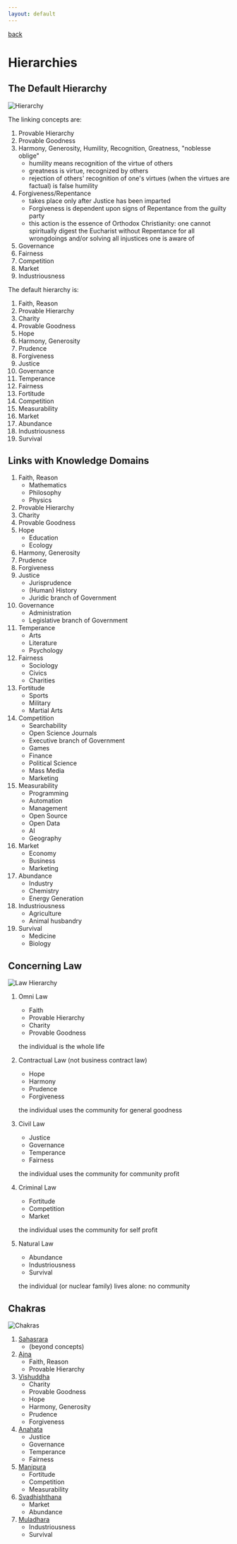 ```yaml
---
layout: default
---
```

[back](./)

# Hierarchies

## The Default Hierarchy

![Hierarchy](images/virtues-hier.png)

The linking concepts are:

1. Provable Hierarchy
1. Provable Goodness
1. Harmony, Generosity, Humility, Recognition, Greatness, "noblesse oblige"
    - humility means recognition of the virtue of others
    - greatness is virtue, recognized by others
    - rejection of others' recognition of one's virtues (when the virtues are factual) is false humility
1. Forgiveness/Repentance
    - takes place only after Justice has been imparted
    - Forgiveness is dependent upon signs of Repentance from the guilty party
    - this action is the essence of Orthodox Christianity: one cannot spiritually digest the Eucharist without Repentance for all wrongdoings and/or solving all injustices one is aware of
1. Governance
1. Fairness
1. Competition
1. Market
1. Industriousness

The default hierarchy is:

1. Faith, Reason
1. Provable Hierarchy
1. Charity
1. Provable Goodness
1. Hope
1. Harmony, Generosity
1. Prudence
1. Forgiveness
1. Justice
1. Governance
1. Temperance
1. Fairness
1. Fortitude
1. Competition
1. Measurability
1. Market
1. Abundance
1. Industriousness
1. Survival

## Links with Knowledge Domains

1. Faith, Reason
    - Mathematics
    - Philosophy
    - Physics
1. Provable Hierarchy
1. Charity
1. Provable Goodness
1. Hope
    - Education
    - Ecology
1. Harmony, Generosity
1. Prudence
1. Forgiveness
1. Justice
    - Jurisprudence
    - (Human) History
    - Juridic branch of Government
1. Governance
    - Administration
    - Legislative branch of Government
1. Temperance
    - Arts
    - Literature
    - Psychology
1. Fairness
    - Sociology
    - Civics
    - Charities
1. Fortitude
    - Sports
    - Military
    - Martial Arts
1. Competition
    - Searchability
    - Open Science Journals
    - Executive branch of Government
    - Games
    - Finance
    - Political Science
    - Mass Media
    - Marketing
1. Measurability
    - Programming
    - Automation
    - Management
    - Open Source
    - Open Data
    - AI
    - Geography
1. Market
    - Economy
    - Business
    - Marketing
1. Abundance
    - Industry
    - Chemistry
    - Energy Generation
1. Industriousness
    - Agriculture
    - Animal husbandry
1. Survival
    - Medicine
    - Biology


## Concerning Law

![Law Hierarchy](images/law.png)

1. Omni Law
    - Faith
    - Provable Hierarchy
    - Charity
    - Provable Goodness

    the individual is the whole life
1. Contractual Law (not business contract law)
    - Hope
    - Harmony
    - Prudence
    - Forgiveness

    the individual uses the community for general goodness
1. Civil Law
    - Justice
    - Governance
    - Temperance
    - Fairness

    the individual uses the community for community profit
1. Criminal Law
    - Fortitude
    - Competition
    - Market

    the individual uses the community for self profit
1. Natural Law
    - Abundance
    - Industriousness
    - Survival

    the individual (or nuclear family) lives alone: no community

## Chakras

![Chakras](images/chakras.png)

1. [Sahasrara](https://en.wikipedia.org/wiki/Sahasrara)
    - (beyond concepts)
1. [Ajna](https://en.wikipedia.org/wiki/Ajna)
    - Faith, Reason
    - Provable Hierarchy
1. [Vishuddha](https://en.wikipedia.org/wiki/Vishuddha)
    - Charity
    - Provable Goodness
    - Hope
    - Harmony, Generosity
    - Prudence
    - Forgiveness
1. [Anahata](https://en.wikipedia.org/wiki/Anahata)
    - Justice
    - Governance
    - Temperance
    - Fairness
1. [Manipura](https://en.wikipedia.org/wiki/Manipura)
    - Fortitude
    - Competition
    - Measurability
1. [Svadhishthana](https://en.wikipedia.org/wiki/Svadhisthana)
    - Market
    - Abundance
1. [Muladhara](https://en.wikipedia.org/wiki/Muladhara)
    - Industriousness
    - Survival
